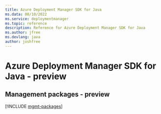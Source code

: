 ```yaml
---
title: Azure Deployment Manager SDK for Java
ms.data: 08/10/2022
ms.service: deploymentmanager
ms.topic: reference
description: Reference for Azure Deployment Manager SDK for Java
ms.author: jfree
ms.devlang: java
author: joshfree
---
```

# Azure Deployment Manager SDK for Java - preview

## Management packages - preview
[!INCLUDE [mgmt-packages](deployment-manager-mgmt-index.md)]